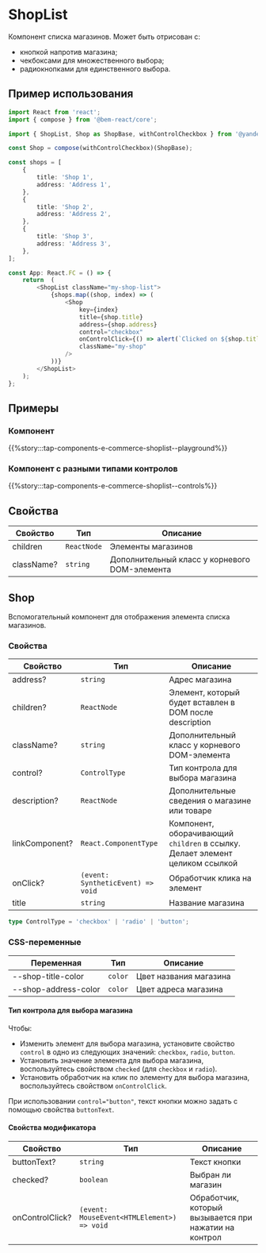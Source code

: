 # ShopList

Компонент списка магазинов. Может быть отрисован c:

- кнопкой напротив магазина;
- чекбоксами для множественного выбора;
- радиокнопками для единственного выбора.

## Пример использования

```typescript jsx
import React from 'react';
import { compose } from '@bem-react/core';

import { ShopList, Shop as ShopBase, withControlCheckbox } from '@yandex-int/tap-components/ShopList';

const Shop = compose(withControlCheckbox)(ShopBase);

const shops = [
    {
        title: 'Shop 1',
        address: 'Address 1',
    },
    {
        title: 'Shop 2',
        address: 'Address 2',
    },
    {
        title: 'Shop 3',
        address: 'Address 3',
    },
];

const App: React.FC = () => {
    return  (
        <ShopList className="my-shop-list">
            {shops.map((shop, index) => (
                <Shop
                    key={index}
                    title={shop.title}
                    address={shop.address}
                    control="checkbox"
                    onControlClick={() => alert(`Clicked on ${shop.title}!`)}
                    className="my-shop"
                />
            ))}
        </ShopList>
    );
};
```

## Примеры

### Компонент

{{%story:::tap-components-e-commerce-shoplist--playground%}}

### Компонент с разными типами контролов

{{%story:::tap-components-e-commerce-shoplist--controls%}}

## Свойства

| Свойство   | Тип         | Описание                                      |
| ---------- | ----------- | --------------------------------------------- |
| children   | `ReactNode` | Элементы магазинов                            |
| className? | `string`    | Дополнительный класс у корневого DOM-элемента |

## Shop

Вспомогательный компонент для отображения элемента списка магазинов.

### Свойства

| Свойство       | Тип                               | Описание                                                                     |
| -------------- | --------------------------------- | ---------------------------------------------------------------------------- |
| address?       | `string`                          | Адрес магазина                                                               |
| children?      | `ReactNode`                       | Элемент, который будет вставлен в DOM после description                      |
| className?     | `string`                          | Дополнительный класс у корневого DOM-элемента                                |
| control?       | `ControlType`                     | Тип контрола для выбора магазина                                             |
| description?   | `ReactNode`                       | Дополнительные сведения о магазине или товаре                                |
| linkComponent? | `React.ComponentType`             | Компонент, оборачивающий `children` в ссылку. Делает элемент целиком ссылкой |
| onClick?       | `(event: SyntheticEvent) => void` | Обработчик клика на элемент                                                  |
| title          | `string`                          | Название магазина                                                            |

```typescript jsx
type ControlType = 'checkbox' | 'radio' | 'button';
```

### CSS-переменные

| Переменная           | Тип     | Описание               |
| -------------------- | --------| -----------------------|
| --shop-title-color   | `color` | Цвет названия магазина |
| --shop-address-color | `color` | Цвет адреса магазина   |

#### Тип контрола для выбора магазина

Чтобы:

- Изменить элемент для выбора магазина, установите свойство `control` в одно из следующих значений:
`checkbox`, `radio`, `button`.
- Установить значение элемента для выбора магазина, воспользуйтесь свойством `checked` (для `checkbox` и `radio`).
- Установить обработчик на клик по элементу для выбора магазина, воспользуйтесь свойством `onControlClick`.

При использовании `control="button"`, текст кнопки можно задать с помощью свойства `buttonText`.

#### Свойства модификатора

| Свойство        | Тип                                        | Описание                                              |
| --------------- | -------------------------------------------| ----------------------------------------------------- |
| buttonText?     | `string`                                   | Текст кнопки                                          |
| checked?        | `boolean`                                  | Выбран ли магазин                                     |
| onControlClick? | `(event: MouseEvent<HTMLElement>) => void` | Обработчик, который вызывается при нажатии на контрол |
